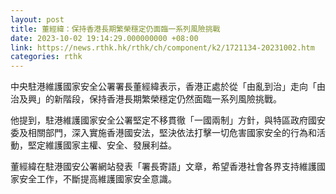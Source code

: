 ```yaml
---
layout: post
title: 董經緯：保持香港長期繁榮穩定仍面臨一系列風險挑戰
date: 2023-10-02 19:14:29.000000000 +08:00
link: https://news.rthk.hk/rthk/ch/component/k2/1721134-20231002.htm
categories: rthk
---
```


中央駐港維護國家安全公署署長董經緯表示，香港正處於從「由亂到治」走向「由治及興」的新階段，保持香港長期繁榮穩定仍然面臨一系列風險挑戰。

他提到，駐港維護國家安全公署堅定不移貫徹「一國兩制」方針，與特區政府國安委及相關部門，深入實施香港國安法，堅決依法打擊一切危害國家安全的行為和活動，堅定維護國家主權、安全、發展利益。

董經緯在駐港國安公署網站發表「署長寄語」文章，希望香港社會各界支持維護國家安全工作，不斷提高維護國家安全意識。
